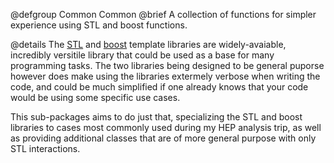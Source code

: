 @defgroup Common Common
@brief A collection of functions for simpler experience using STL and boost functions.

@details
The [STL](http://en.cppreference.com/w/) and [boost](https://www.boost.org/)
template libraries are widely-avaiable, incredibly versitile library that could be used as a base for many programming tasks. The two libraries being designed
to be general puporse however does make using the libraries extermely verbose
when writing the code, and could be much simplified if one already knows that
your code would be using some specific use cases.

This sub-packages aims to do just that, specializing the STL and boost libraries
to cases most commonly used during my HEP analysis trip, as well as providing
additional classes that are of more general purpose with only STL interactions.

